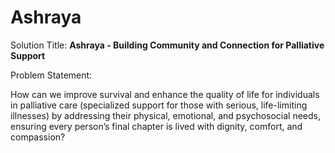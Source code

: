 # Ashraya
Solution Title:
**Ashraya - Building Community and Connection for Palliative Support**


Problem Statement:

How can we improve survival and enhance the quality of life for individuals in palliative care (specialized support for those with serious, life-limiting illnesses) by addressing their physical, emotional, and psychosocial needs, ensuring every person’s final chapter is lived with dignity, comfort, and compassion?

